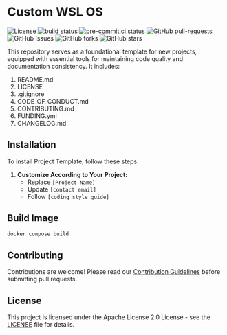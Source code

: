 # Custom WSL OS

[![License](https://img.shields.io/badge/License-Apache_2.0-blue.svg)](https://img.shields.io/github/license/gvatsal60/project-template)
[![build status](https://github.com/gvatsal60/project-template/actions/workflows/readme-checker.yaml/badge.svg)](https://github.com/gvatsal60/project-template/actions/workflows/readme-checker.yaml)
[![pre-commit.ci status](https://results.pre-commit.ci/badge/github/gvatsal60/project-template/master.svg)](https://results.pre-commit.ci/latest/github/gvatsal60/project-template/HEAD)
![GitHub pull-requests](https://img.shields.io/github/issues-pr/gvatsal60/project-template)
![GitHub Issues](https://img.shields.io/github/issues/gvatsal60/project-template)
![GitHub forks](https://img.shields.io/github/forks/gvatsal60/project-template)
![GitHub stars](https://img.shields.io/github/stars/gvatsal60/project-template)

This repository serves as a foundational template for new projects, equipped with essential tools for
maintaining code quality and documentation consistency. It includes:

1. README.md
2. LICENSE
3. .gitignore
4. CODE_OF_CONDUCT.md
5. CONTRIBUTING.md
6. FUNDING.yml
7. CHANGELOG.md

## Installation

To install Project Template, follow these steps:

1. **Customize According to Your Project:**
   * Replace `[Project Name]`
   * Update `[contact email]`
   * Follow `[coding style guide]`

## Build Image
```bash
docker compose build
```

## Contributing

Contributions are welcome! Please read our
[Contribution Guidelines](https://github.com/gvatsal60/project-template/blob/HEAD/CONTRIBUTING.md)
before submitting pull requests.

## License

This project is licensed under the Apache License 2.0 License - see the
[LICENSE](https://github.com/gvatsal60/project-template/blob/HEAD/LICENSE) file for details.
